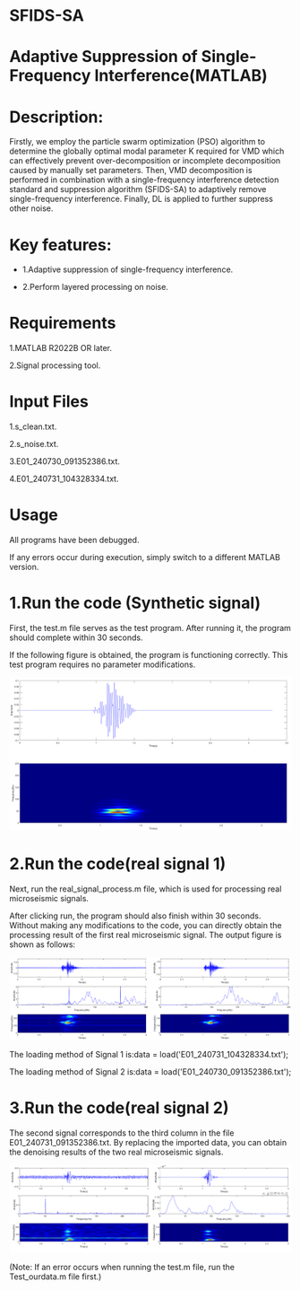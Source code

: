 # SFIDS-SA
# Adaptive Suppression of Single-Frequency Interference(MATLAB)

# Description:

Firstly, we employ the particle swarm optimization (PSO) algorithm to determine the globally optimal modal parameter K required for VMD which can effectively prevent over-decomposition or incomplete decomposition caused by manually set parameters. Then, VMD decomposition is performed in combination with a single-frequency interference detection standard and suppression algorithm (SFIDS-SA) to adaptively remove single-frequency interference. Finally, DL is applied to further suppress other noise.

# Key features:

* 1.Adaptive suppression of single-frequency interference.

* 2.Perform layered processing on noise.

# Requirements

1.MATLAB R2022B OR later.

2.Signal processing tool.

# Input Files

1.s_clean.txt.

2.s_noise.txt.

3.E01_240730_091352386.txt.

4.E01_240731_104328334.txt.

# Usage

All programs have been debugged. 

If any errors occur during execution, simply switch to a different MATLAB version.

# 1.Run the code (Synthetic signal)

First, the test.m file serves as the test program. After running it, the program should complete within 30 seconds. 


If the following figure is obtained, the program is functioning correctly. This test program requires no parameter modifications.

![picture1](./picture/picture1.png)

# 2.Run the code(real signal 1)

Next, run the real_signal_process.m file, which is used for processing real microseismic signals. 

After clicking run, the program should also finish within 30 seconds. Without making any modifications to the code, you can directly obtain the processing result of the first real microseismic signal. 
The output figure is shown as follows:

![picture2](./picture/picture2.png)

The loading method of Signal 1 is:data = load('E01_240731_104328334.txt'); 

The loading method of Signal 2 is:data = load('E01_240730_091352386.txt');

# 3.Run the code(real signal 2)

The second signal corresponds to the third column in the file E01_240731_091352386.txt. By replacing the imported data, you can obtain the denoising results of the two real microseismic signals.

![picture3](./picture/picture3.png)

(Note: If an error occurs when running the test.m file, run the Test_ourdata.m file first.)
